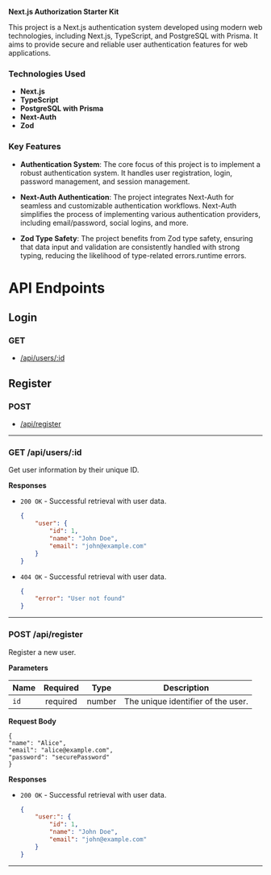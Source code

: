 **Next.js Authorization Starter Kit**

This project is a Next.js authentication system developed using modern web technologies, including Next.js, TypeScript, and PostgreSQL with Prisma. It aims to provide secure and reliable user authentication features for web applications.

### Technologies Used

-   **Next.js**
-   **TypeScript**
-   **PostgreSQL with Prisma**
-   **Next-Auth**
-   **Zod**

### Key Features

-   **Authentication System**: The core focus of this project is to implement a robust authentication system. It handles user registration, login, password management, and session management.

-   **Next-Auth Authentication**: The project integrates Next-Auth for seamless and customizable authentication workflows. Next-Auth simplifies the process of implementing various authentication providers, including email/password, social logins, and more.

-   **Zod Type Safety**: The project benefits from Zod type safety, ensuring that data input and validation are consistently handled with strong typing, reducing the likelihood of type-related errors.runtime errors.

# API Endpoints

## Login

### GET

-   [/api/users/:id](#get-apiusersid)

## Register

### POST

-   [/api/register](#post-apiregister)

---

### GET /api/users/:id

Get user information by their unique ID.

**Responses**

-   `200 OK` - Successful retrieval with user data.

    ```json
    {
        "user": {
            "id": 1,
            "name": "John Doe",
            "email": "john@example.com"
        }
    }
    ```

-   `404 OK` - Successful retrieval with user data.
    ```json
    {
        "error": "User not found"
    }
    ```

---

### POST /api/register

Register a new user.

**Parameters**

| Name | Required |  Type  | Description                        |
| ---- | :------: | :----: | ---------------------------------- |
| `id` | required | number | The unique identifier of the user. |

**Request Body**

    {
    "name": "Alice",
    "email": "alice@example.com",
    "password": "securePassword"
    }

**Responses**

-   `200 OK` - Successful retrieval with user data.

    ```json
    {
        "user:": {
            "id": 1,
            "name": "John Doe",
            "email": "john@example.com"
        }
    }
    ```

---
